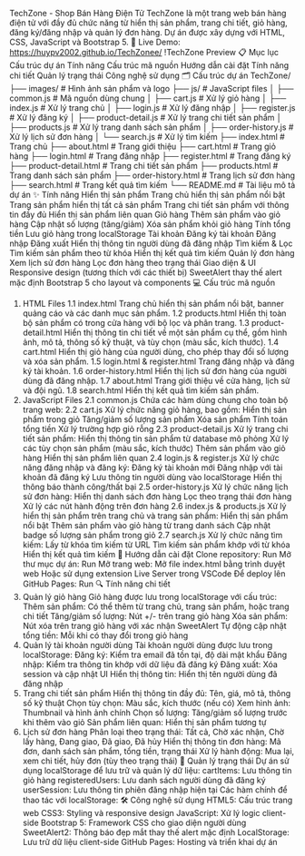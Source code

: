 TechZone - Shop Bán Hàng Điện Tử
TechZone là một trang web bán hàng điện tử với đầy đủ chức năng từ hiển thị sản phẩm, trang chi tiết, giỏ hàng, đăng ký/đăng nhập và quản lý đơn hàng. Dự án được xây dựng với HTML, CSS, JavaScript và Bootstrap 5.
🔗 Live Demo: https://huypv2002.github.io/TechZonee/
!TechZone Preview
📋 Mục lục
Cấu trúc dự án
Tính năng
Cấu trúc mã nguồn
Hướng dẫn cài đặt
Tính năng chi tiết
Quản lý trạng thái
Công nghệ sử dụng
🗂️ Cấu trúc dự án
TechZone/
├── images/            # Hình ảnh sản phẩm và logo
├── js/                # JavaScript files
│   ├── common.js      # Mã nguồn dùng chung 
│   ├── cart.js        # Xử lý giỏ hàng
│   ├── index.js       # Xử lý trang chủ
│   ├── login.js       # Xử lý đăng nhập
│   ├── register.js    # Xử lý đăng ký
│   ├── product-detail.js # Xử lý trang chi tiết sản phẩm
│   ├── products.js    # Xử lý trang danh sách sản phẩm
│   ├── order-history.js # Xử lý lịch sử đơn hàng
│   └── search.js      # Xử lý tìm kiếm
├── index.html         # Trang chủ
├── about.html         # Trang giới thiệu
├── cart.html          # Trang giỏ hàng
├── login.html         # Trang đăng nhập
├── register.html      # Trang đăng ký
├── product-detail.html # Trang chi tiết sản phẩm
├── products.html      # Trang danh sách sản phẩm
├── order-history.html # Trang lịch sử đơn hàng
├── search.html        # Trang kết quả tìm kiếm
└── README.md          # Tài liệu mô tả dự án
✨ Tính năng
Hiển thị sản phẩm
Trang chủ hiển thị sản phẩm nổi bật
Trang sản phẩm hiển thị tất cả sản phẩm
Trang chi tiết sản phẩm với thông tin đầy đủ
Hiển thị sản phẩm liên quan
Giỏ hàng
Thêm sản phẩm vào giỏ hàng
Cập nhật số lượng (tăng/giảm)
Xóa sản phẩm khỏi giỏ hàng
Tính tổng tiền
Lưu giỏ hàng trong localStorage
Tài khoản
Đăng ký tài khoản
Đăng nhập
Đăng xuất
Hiển thị thông tin người dùng đã đăng nhập
Tìm kiếm & Lọc
Tìm kiếm sản phẩm theo từ khóa
Hiển thị kết quả tìm kiếm
Quản lý đơn hàng
Xem lịch sử đơn hàng
Lọc đơn hàng theo trạng thái
Giao diện & UI
Responsive design (tương thích với các thiết bị)
SweetAlert thay thế alert mặc định
Bootstrap 5 cho layout và components
💻 Cấu trúc mã nguồn
1. HTML Files
1.1 index.html
Trang chủ hiển thị sản phẩm nổi bật, banner quảng cáo và các danh mục sản phẩm.
1.2 products.html
Hiển thị toàn bộ sản phẩm có trong cửa hàng với bộ lọc và phân trang.
1.3 product-detail.html
Hiển thị thông tin chi tiết về một sản phẩm cụ thể, gồm hình ảnh, mô tả, thông số kỹ thuật, và tùy chọn (màu sắc, kích thước).
1.4 cart.html
Hiển thị giỏ hàng của người dùng, cho phép thay đổi số lượng và xóa sản phẩm.
1.5 login.html & register.html
Trang đăng nhập và đăng ký tài khoản.
1.6 order-history.html
Hiển thị lịch sử đơn hàng của người dùng đã đăng nhập.
1.7 about.html
Trang giới thiệu về cửa hàng, lịch sử và đội ngũ.
1.8 search.html
Hiển thị kết quả tìm kiếm sản phẩm.
2. JavaScript Files
2.1 common.js
Chứa các hàm dùng chung cho toàn bộ trang web:
2.2 cart.js
Xử lý chức năng giỏ hàng, bao gồm:
Hiển thị sản phẩm trong giỏ
Tăng/giảm số lượng sản phẩm
Xóa sản phẩm
Tính toán tổng tiền
Xử lý trường hợp giỏ rỗng
2.3 product-detail.js
Xử lý trang chi tiết sản phẩm:
Hiển thị thông tin sản phẩm từ database mô phỏng
Xử lý các tùy chọn sản phẩm (màu sắc, kích thước)
Thêm sản phẩm vào giỏ hàng
Hiển thị sản phẩm liên quan
2.4 login.js & register.js
Xử lý chức năng đăng nhập và đăng ký:
Đăng ký tài khoản mới
Đăng nhập với tài khoản đã đăng ký
Lưu thông tin người dùng vào localStorage
Hiển thị thông báo thành công/thất bại
2.5 order-history.js
Xử lý chức năng lịch sử đơn hàng:
Hiển thị danh sách đơn hàng
Lọc theo trạng thái đơn hàng
Xử lý các nút hành động trên đơn hàng
2.6 index.js & products.js
Xử lý hiển thị sản phẩm trên trang chủ và trang sản phẩm:
Hiển thị sản phẩm nổi bật
Thêm sản phẩm vào giỏ hàng từ trang danh sách
Cập nhật badge số lượng sản phẩm trong giỏ
2.7 search.js
Xử lý chức năng tìm kiếm:
Lấy từ khóa tìm kiếm từ URL
Tìm kiếm sản phẩm khớp với từ khóa
Hiển thị kết quả tìm kiếm
🚀 Hướng dẫn cài đặt
Clone repository:
Run
Mở thư mục dự án:
Run
Mở trang web:
Mở file index.html bằng trình duyệt web
Hoặc sử dụng extension Live Server trong VSCode
Để deploy lên GitHub Pages:
Run
🔍 Tính năng chi tiết
1. Quản lý giỏ hàng
Giỏ hàng được lưu trong localStorage với cấu trúc:
Thêm sản phẩm: Có thể thêm từ trang chủ, trang sản phẩm, hoặc trang chi tiết
Tăng/giảm số lượng: Nút +/- trên trang giỏ hàng
Xóa sản phẩm: Nút xóa trên trang giỏ hàng với xác nhận SweetAlert
Tự động cập nhật tổng tiền: Mỗi khi có thay đổi trong giỏ hàng
2. Quản lý tài khoản người dùng
Tài khoản người dùng được lưu trong localStorage:
Đăng ký: Kiểm tra email đã tồn tại, độ dài mật khẩu
Đăng nhập: Kiểm tra thông tin khớp với dữ liệu đã đăng ký
Đăng xuất: Xóa session và cập nhật UI
Hiển thị thông tin: Hiển thị tên người dùng đã đăng nhập
3. Trang chi tiết sản phẩm
Hiển thị thông tin đầy đủ: Tên, giá, mô tả, thông số kỹ thuật
Chọn tùy chọn: Màu sắc, kích thước (nếu có)
Xem hình ảnh: Thumbnail và hình ảnh chính
Chọn số lượng: Tăng/giảm số lượng trước khi thêm vào giỏ
Sản phẩm liên quan: Hiển thị sản phẩm tương tự
4. Lịch sử đơn hàng
Phân loại theo trạng thái: Tất cả, Chờ xác nhận, Chờ lấy hàng, Đang giao, Đã giao, Đã hủy
Hiển thị thông tin đơn hàng: Mã đơn, danh sách sản phẩm, tổng tiền, trạng thái
Xử lý hành động: Mua lại, xem chi tiết, hủy đơn (tùy theo trạng thái)
💾 Quản lý trạng thái
Dự án sử dụng localStorage để lưu trữ và quản lý dữ liệu:
cartItems: Lưu thông tin giỏ hàng
registeredUsers: Lưu danh sách người dùng đã đăng ký
userSession: Lưu thông tin phiên đăng nhập hiện tại
Các hàm chính để thao tác với localStorage:
🛠️ Công nghệ sử dụng
HTML5: Cấu trúc trang web
CSS3: Styling và responsive design
JavaScript: Xử lý logic client-side
Bootstrap 5: Framework CSS cho giao diện người dùng
SweetAlert2: Thông báo đẹp mắt thay thế alert mặc định
LocalStorage: Lưu trữ dữ liệu client-side
GitHub Pages: Hosting và triển khai dự án
